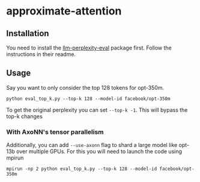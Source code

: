 # approximate-attention

## Installation
You need to install the [llm-perplexity-eval](https://github.com/axonn-ai/llm-perplexity-eval) package first.
Follow the instructions in their readme.

## Usage

Say you want to only consider the top 128 tokens for opt-350m.

```
python eval_top_k.py --top-k 128 --model-id facebook/opt-350m
```

To get the original perplexity you can set `--top-k -1`. This will bypass the top-k changes


### With AxoNN's tensor parallelism

Additionally, you can add `--use-axonn` flag to shard a large model like opt-13b over multiple GPUs.
For this you will need to launch the code using mpirun


```
mpirun -np 2 python eval_top_k.py --top-k 128 --model-id facebook/opt-350m

```


